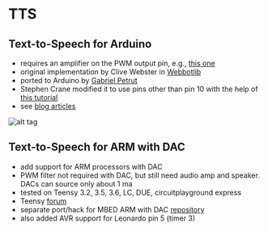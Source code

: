 # TTS

## Text-to-Speech for Arduino

- requires an amplifier on the PWM output pin, e.g., [this one](http://www.tinyurl.com/magicmouth/)
- original implementation by Clive Webster in [Webbotlib](http://webbot.org.uk/iPoint/30.page)
- ported to Arduino by [Gabriel Petrut](http://www.tehnorama.ro/minieric-modulul-de-control-si-sinteza-vocala/)
- Stephen Crane modified it to use pins other than pin 10 with the help of [this tutorial](https://sites.google.com/site/qeewiki/books/avr-guide/pwm-on-the-atmega328)
- see [blog articles](http://programmablehardware.blogspot.ie/search/label/tts)

![alt tag](images/Arduino-LM386.png)

## Text-to-Speech for ARM with DAC

- add support for ARM processors with DAC
- PWM filter not required with DAC, but still need audio amp and speaker. DACs can source only about 1 ma
- tested on Teensy 3.2, 3.5, 3.6, LC, DUE, circuitplayground express
- Teensy [forum](https://forum.pjrc.com/threads/44587-TTS-(Text-to-Speech)-Library-Port)
- separate port/hack for MBED ARM with DAC [repository](https://developer.mbed.org/users/manitou/code/tts/)
- also added AVR support for Leonardo pin 5 (timer 3)
